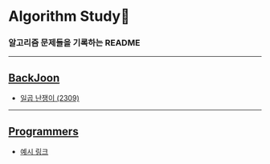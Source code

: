 # Algorithm Study📝
### 알고리즘 문제들을 기록하는 README
***
## [BackJoon](https://www.acmicpc.net)
* [일곱 난쟁이 (2309)](https://github.com/almond0115/Algorithm-CodingTest/blob/main/BackJoon/2309/README.md)

*** 
## [Programmers]()
* [예시 링크]()
